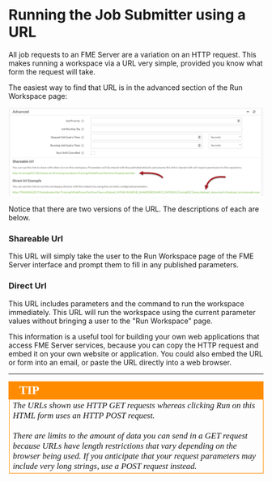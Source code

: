 # Running the Job Submitter using a URL #

All job requests to an FME Server are a variation on an HTTP request. This makes running a workspace via a URL very simple, provided you know what form the request will take.

The easiest way to find that URL is in the advanced section of the Run Workspace page:

![](./Images/Img1.075.FMEServerDevInfoURL.png)

Notice that there are two versions of the URL. The descriptions of each are below. 

### Shareable Url ###

This URL will simply take the user to the Run Workspace page of the FME Server interface and prompt them to fill in any published parameters.

### Direct Url ###

This URL includes parameters and the command to run the workspace immediately. This URL will run the workspace using the current parameter values without bringing a user to the "Run Workspace" page.

This information is a useful tool for building your own web applications that access FME Server services, because you can copy the HTTP request and embed it on your own website or application. You could also embed the URL or form into an email, or paste the URL directly into a web browser.

---

<table style="border-spacing: 0px">
<tr>
<td style="vertical-align:middle;background-color:darkorange;border: 2px solid darkorange">
<i class="fa fa-info-circle fa-lg fa-pull-left fa-fw" style="color:white;padding-right: 12px;vertical-align:text-top"></i>
<span style="color:white;font-size:x-large;font-weight: bold;font-family:serif">TIP</span>
</td>
</tr>

<tr>
<td style="border: 1px solid darkorange">
<span style="font-family:serif; font-style:italic; font-size:larger">
The URLs shown use HTTP GET requests whereas clicking Run on this HTML form uses an HTTP POST request.
<br><br>There are limits to the amount of data you can send in a GET request because URLs have length restrictions that vary depending on the browser being used. If you anticipate that your request parameters may include very long strings, use a POST request instead.
</span>
</td>
</tr>
</table>
